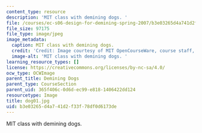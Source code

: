 ```yaml
---
content_type: resource
description: 'MIT class with demining dogs. '
file: /courses/ec-s06-design-for-demining-spring-2007/b3e03265d4a741d2f33f78df0d6173de_dog01.jpg
file_size: 97175
file_type: image/jpeg
image_metadata:
  caption: MIT class with demining dogs.
  credit: 'Credit: Image courtesy of MIT OpenCourseWare, course staff, and students.'
  image-alt: 'MIT class with demining dogs. '
learning_resource_types: []
license: https://creativecommons.org/licenses/by-nc-sa/4.0/
ocw_type: OCWImage
parent_title: Demining Dogs
parent_type: CourseSection
parent_uid: 365f406c-0d6d-ec99-e818-1406422dd124
resourcetype: Image
title: dog01.jpg
uid: b3e03265-d4a7-41d2-f33f-78df0d6173de
---
```

MIT class with demining dogs. 